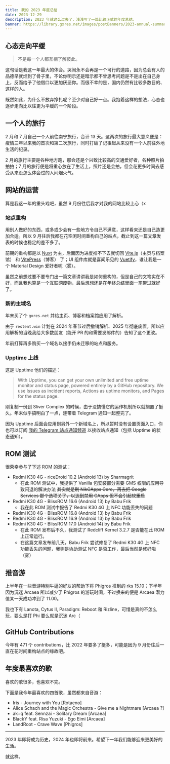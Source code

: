```yaml
---
title: 我的 2023 年度总结
date: 2023-12-29
description: 2023 年就这么过去了，浅浅写了一篇比较正式的年度总结。
banner: https://library.gxres.net/images/postBanners/2023-annual-summary.webp
---
```


## 心态走向平缓

> 不是每一个人都互相了解彼此。

这句话是我这一年最大的体会。哭闹永不会再是一个可行的道路，因为总会有人的品德早就烂到了骨子里，不论你明示还是暗示都不曾思考问题是不是出在自己身上，反而给予了他借口以更加厌恶你。而很不幸的是，国内仍然有比较多数目的、这样的人。

既然如此，为什么不放弃挣扎呢？至少对自己好一点。我抱着这样的想法，心态也逐步走向比以往更为平缓的一个阶段。

## 一个人的旅行

2 月和 7 月自己一个人前往南宁旅行，合计 13 天。这两次的旅行最大意义便是：疫情三年以来我的首次和第二次旅行，同时打破了记事起从来没有一个人前往外地生活的纪录。

2 月的旅行主要是各种地方跑，那会还是个兴致比较高的交通爱好者，各种照片拍拍拍；7 月的旅行便是将重心放在了生活上，照片还是会拍，但会花更多时间去感受从来没怎么体会过的人间烟火气。

## 网站的运营

算是我这一年的重头戏吧，虽然 9 月份往后我才对我的网站比较上心（x

### 站点重构

用别人做好的东西，或多或少会有一些地方令自己不满意，这样看来还是自己造更加合适。所以 9 月往后我都在花空闲时间重构自己的站点，截止到这一篇文章发表的时候也稳定的差不多了。

前期的重构都是以 [Nuxt](https://nuxt.com) 为主，后面因为进度推不下去就切回 [Vite.js](https://vitejs.dev)（主页与档案馆） 和 [VitePress](https://vitepress.dev)（博客） 了；UI 组件库就是喜闻乐见的 [Vuetify](https://vuetifyjs.com)，谁让我是一个 Material Design 爱好者呢（雾）。

虽然之前想过要不要专门出一篇文章讲讲我是如何重构的，但是自己的文笔实在不好，而且我也算是一个互联网废物，最后想想还是在年终总结里面一笔带过就好了。

### 新的主域名

年末买了个 `gxres.net` 并给主页、博客和档案馆应用了解析。

由于 `restent.win` 计划在 2024 年春节过后撤销解析、2025 年彻底废置，所以应用解析的当晚我给大多数朋友（能开 PR 的和需要发邮件的）告知了这个更改。

年前打算再多购买一个域名以接手仍未迁移的站点和服务。

### Upptime 上线

这是 Upptime 他们的描述：

> With Upptime, you can get your own unlimited and free uptime monitor and status page, powered entirely by a GitHub repository. We use Issues as incident reports, Actions as uptime monitors, and Pages for the status page.

刚复制一份到 Sliver Complex 的时候，由于没搞懂它的运作机制所以就搁置了挺久。年末似乎搞明白了一点，连带着 Telegram 通知一起整完了。

因为 Upptime 后面会应用到另外一个新域名上，所以暂时没有设置页面入口，你也可以订阅 [我的 Telegram 站点通知频道](https://t.me/notification_sli) 以接收站点通知（包括 Upptime 的状态通知）。

## ROM 测试

很荣幸参与了下述 ROM 的测试：

- Redmi K30 4G - riceDroid 10.2 (Android 13) by Sharmagrit
    - 在此 ROM 测试中，我提供了 Vanilla 包安装部分需要 GMS 权限的应用导致闪退的解决办法 ~~其实就是刷 NikGApps Core，再去把 Google Services 那个选项关了，以达到禁用 GApps 但不会引起软重启~~
- Redmi K30 4G - BlissROM 16.6 (Android 13) by Babu Frik
  - 我在此 ROM 测试中报告了 Redmi K30 4G 上 NFC 功能丢失的问题
- Redmi K30 4G - BlissROM 16.8 (Android 13) by Babu Frik
- Redmi K30 4G - BlissROM 16.9 (Android 13) by Babu Frik
- Redmi K30 4G - BlissROM 17.0 (Android 14) by Babu Frik
  - 在此 ROM 发布后不久，我测试了 Redcliff Kernel 3.2.7 是否能在此 ROM 上正常运行。
  - 在这篇文章发布前几天，Babu Frik 尝试修复了 Redmi K30 4G 上 NFC 功能丢失的问题，我则是协助测试 NFC 是否工作，最后当然是修好啦（雾）

## 推音游

上半年在一些音游特别牛逼的好友的帮助下将 Phigros 推到的 rks 15.10；下半年因为沉迷 Arcaea 所以减少了 Phigros 的游玩时间，不过换来的便是 Arcaea 潜力值某一天成功冲到了 11.00。

我也下有 Lanota, Cytus II, Paradigm: Reboot 和 Rizline，可惜是真的不怎么玩，要么是打 Phi 要么就是沉迷 Arc（

## GitHub Contributions

今年有 471 个 contributions，比 2022 年要多了挺多，可能是因为 9 月份往后一直在花时间重构站点的缘故吧。

## 年度最喜欢的歌

喜欢的歌很多，也喜欢不完。

下面是我今年最喜欢的四首歌，虽然都来自音游：

- Iris - Journey with You [Rotaeno]
- Alice Schach and the Magic Orchestra - Give me a Nightmare [Arcaea ?]
- ak+q feat. Sennzai - Solitary Dream [Arcaea]
- BlackY feat. Risa Yuzuki - Ego Eimi [Arcaea]
- LandRoot - Crave Wave [Phigros]

---

2023 年即将成为历史，2024 年也即将前来。希望下一年我们能够迎来更美好的生活。

就这样。
